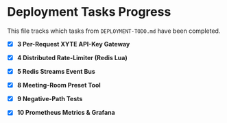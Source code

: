 # Deployment Tasks Progress

This file tracks which tasks from `DEPLOYMENT-TODO.md` have been completed.

- [x] **3 Per-Request XYTE API-Key Gateway**
- [x] **4 Distributed Rate-Limiter (Redis Lua)**
- [x] **5 Redis Streams Event Bus**
- [x] **8 Meeting-Room Preset Tool**
- [x] **9 Negative-Path Tests**
- [x] **10 Prometheus Metrics & Grafana**

